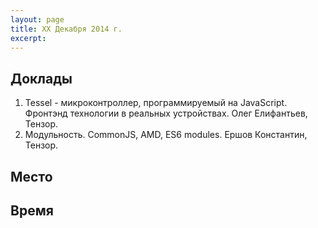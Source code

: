 ```yaml
---
layout: page
title: XX Декабря 2014 г.
excerpt: 
---
```


Доклады
-------

1. Tessel - микроконтроллер, программируемый на JavaScript. Фронтэнд технологии в реальных устройствах. Олег Елифантьев, Тензор.
1. Модульность. CommonJS, AMD, ES6 modules. Ершов Константин, Тензор.

Место
-----



Время
-----


<!--
<ul class="post-list">
{% for post in site.posts limit:10 %} 
  <li><article><a href="{{ site.url }}{{ post.url }}">{{ post.title }} <span class="entry-date"><time datetime="{{ post.date | date_to_xmlschema }}">{{ post.date | date: "%B %d, %Y" }}</time></span></a></article></li>
{% endfor %}
</ul>
-->